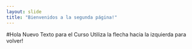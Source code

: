 ```yaml
---
layout: slide
title: "Bienvenidos a la segunda página!"
---
```

#Hola Nuevo Texto para el Curso
Utiliza la flecha hacia la izquierda para volver!
